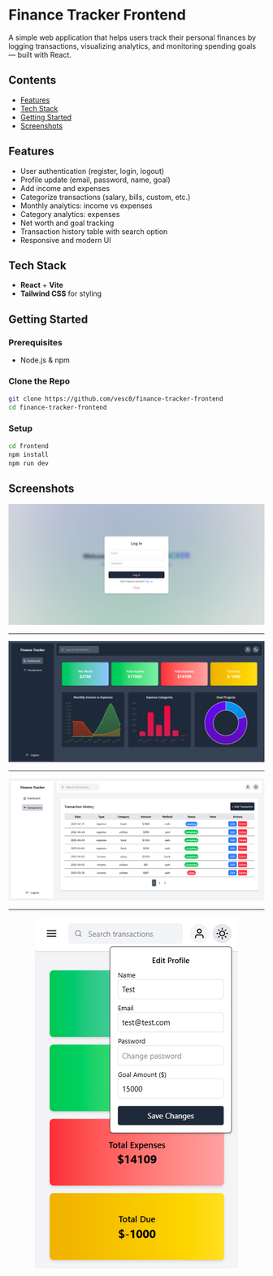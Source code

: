 # Finance Tracker Frontend

A simple web application that helps users track their personal finances by logging transactions, visualizing analytics, and monitoring spending goals — built with React.

## Contents

- [Features](#features)  
- [Tech Stack](#tech-stack)  
- [Getting Started](#getting-started)   
- [Screenshots](#screenshots)  

## Features

- User authentication (register, login, logout)
- Profile update (email, password, name, goal)
- Add income and expenses
- Categorize transactions (salary, bills, custom, etc.)
- Monthly analytics: income vs expenses
- Category analytics: expenses
- Net worth and goal tracking
- Transaction history table with search option
- Responsive and modern UI

## Tech Stack

- **React** + **Vite**
- **Tailwind CSS** for styling

## Getting Started

### Prerequisites

- Node.js & npm

### Clone the Repo

```bash
git clone https://github.com/vesc0/finance-tracker-frontend
cd finance-tracker-frontend
```

### Setup

```bash
cd frontend
npm install
npm run dev
```

## Screenshots

<p align="center">
  <img src="screenshots/login.png" alt="login">
</p>

---

<p align="center">
  <img src="screenshots/dashboard.png" alt="dashboard">
</p>

---

<p align="center">
  <img src="screenshots/transactions.png" alt="transactions">
</p>

---

<p align="center">
  <img src="screenshots/mobile.png" alt="mobile">
</p>